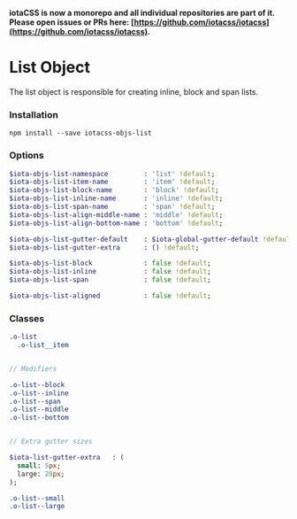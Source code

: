 **iotaCSS is now a monorepo and all individual repositories are part of it. Please open issues or PRs here: [https://github.com/iotacss/iotacss](https://github.com/iotacss/iotacss).**

# List Object #

The list object is responsible for creating inline, block and span lists.


### Installation ###

```
npm install --save iotacss-objs-list
```


### Options ###

```sass
$iota-objs-list-namespace         : 'list' !default;
$iota-objs-list-item-name         : 'item' !default;
$iota-objs-list-block-name        : 'block' !default;
$iota-objs-list-inline-name       : 'inline' !default;
$iota-objs-list-span-name         : 'span' !default;
$iota-objs-list-align-middle-name : 'middle' !default;
$iota-objs-list-align-bottom-name : 'bottom' !default;

$iota-objs-list-gutter-default    : $iota-global-gutter-default !default;
$iota-objs-list-gutter-extra      : () !default;

$iota-objs-list-block             : false !default;
$iota-objs-list-inline            : false !default;
$iota-objs-list-span              : false !default;

$iota-objs-list-aligned           : false !default;
```


### Classes ###

```sass
.o-list
  .o-list__item


// Modifiers

.o-list--block
.o-list--inline
.o-list--span
.o-list--middle
.o-list--bottom


// Extra gutter sizes

$iota-list-gutter-extra   : (
  small: 5px;
  large: 20px;
);

.o-list--small
.o-list--large
```
